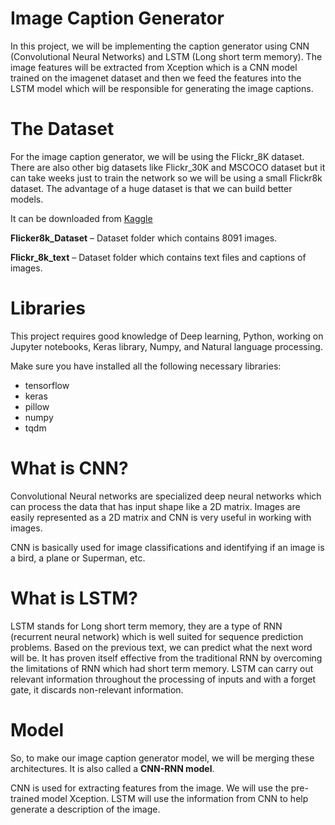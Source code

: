 # Image Caption Generator

In this project, we will be implementing the caption generator using CNN (Convolutional Neural Networks) and LSTM (Long short term memory). The image features will be extracted from Xception which is a CNN model trained on the imagenet dataset and then we feed the features into the LSTM model which will be responsible for generating the image captions.

# The Dataset

For the image caption generator, we will be using the Flickr_8K dataset. There are also other big datasets like Flickr_30K and MSCOCO dataset but it can take weeks just to train the network so we will be using a small Flickr8k dataset. The advantage of a huge dataset is that we can build better models.

It can be downloaded from [Kaggle](https://www.kaggle.com/adityajn105/flickr8k)

__Flicker8k_Dataset__ – Dataset folder which contains 8091 images.

__Flickr_8k_text__ – Dataset folder which contains text files and captions of images.

# Libraries 

This project requires good knowledge of Deep learning, Python, working on Jupyter notebooks, Keras library, Numpy, and Natural language processing.

Make sure you have installed all the following necessary libraries:

  - tensorflow
  - keras
  - pillow
  - numpy
  - tqdm

# What is CNN?

Convolutional Neural networks are specialized deep neural networks which can process the data that has input shape like a 2D matrix. Images are easily represented as a 2D matrix and CNN is very useful in working with images.

CNN is basically used for image classifications and identifying if an image is a bird, a plane or Superman, etc.

# What is LSTM?

LSTM stands for Long short term memory, they are a type of RNN (recurrent neural network) which is well suited for sequence prediction problems. Based on the previous text, we can predict what the next word will be. It has proven itself effective from the traditional RNN by overcoming the limitations of RNN which had short term memory. LSTM can carry out relevant information throughout the processing of inputs and with a forget gate, it discards non-relevant information.

# Model

So, to make our image caption generator model, we will be merging these architectures. It is also called a __CNN-RNN model__.

CNN is used for extracting features from the image. We will use the pre-trained model Xception.
LSTM will use the information from CNN to help generate a description of the image.

